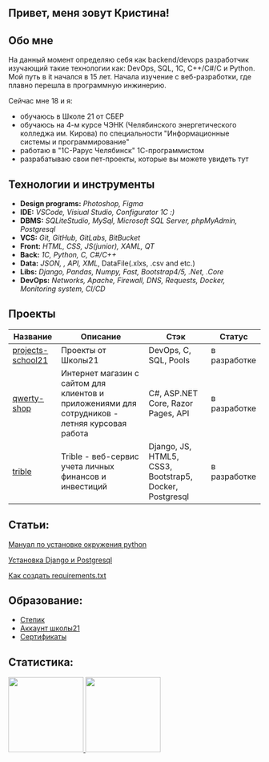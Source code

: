 ## Привет, меня зовут Кристина!

## Обо мне

На данный момент определяю себя как backend/devops разработчик изучающий такие технологии как: DevOps, SQL, 1С, C++/C#/C и Python. Мой путь в it начался в 15 лет. Начала изучение с веб-разработки, где плавно перешла в программную инжинерию.

Сейчас мне 18 и я:

- обучаюсь в Школе 21 от СБЕР
- обучаюсь на 4-м курсе ЧЭНК (Челябинского энергетического колледжа им. Кирова) по специальности "Информационные системы и программирование"
- работаю в "1С-Рарус Челябинск" 1С-программистом
- разрабатываю свои пет-проекты, которые вы можете увидеть тут

## Технологии и инструменты

* **Design programs:** *Photoshop, Figma*
* **IDE:** *VSCode, Visiual Studio, Configurator 1С :)*
* **DBMS:** *SQLiteStudio, MySql, Microsoft SQL Server, phpMyAdmin, Postgresql*
* **VCS:** *Git, GitHub, GitLabs, BitBucket*
* **Front:** *HTML, CSS, JS(junior), XAML, QT*
* **Back:** *1C, Python, C, C#/C++*
* **Data:** *JSON, , API, XML*, DataFile(.xlxs, .csv and etc.)
* **Libs:** *Django, Pandas, Numpy, Fast, Bootstrap4/5, .Net, .Core*
* **DevOps:** *Networks, Apache, Firewall, DNS, Requests, Docker, Monitoring system, CI/CD*

## Проекты

| Название                                                    | Описание                                            | Стэк                              | Статус          |
| ------------------------------------------------------- | ------------------------------------------------------- | ---------------------------------- | -------------- |
| [projects-school21](https://github.com/kuznetskriss/projects-school21)                                    | Проекты от Школы21 | DevOps, C, SQL, Pools                 | в разработке |
| [qwerty-shop](https://github.com/kuznetskriss/qwerty-shop) | Интернет магазин с сайтом для клиентов и приложениями для сотрудников - летняя курсовая работа | C#, ASP.NET Core, Razor Pages, API | в разработке |
| [trible](https://github.com/kuznetskriss/trible) | Trible - веб-сервис учета личных финансов и инвестиций | Django, JS, HTML5, CSS3, Bootstrap5, Docker, Postgresql | в разработке |

## Статьи:

[Мануал по установке окружения python](https://github.com/kuznetskriss/manuals/blob/main/linux/how-dowloads-python-venv.md)

[Установка Django и Postgresql](https://github.com/kuznetskriss/manuals/blob/main/linux/how-install-django-and-postgresql.md)

[Как создать requirements.txt](https://github.com/kuznetskriss/manuals/blob/main/python/how-using-requirements.md)

## Образование:

* [Степик](https://stepik.org/users/518716069)
* [Аккаунт школы21](https://edu.21-school.ru/profile/nyarlath@student.21-school.ru)
* [Сертификаты](certificates/certificates.md)

## Статистика:
<a href="https://github.com/anuraghazra/github-readme-stats">
  <img height=150 src="https://github-readme-stats.vercel.app/api?username=kuznetskriss&show_icons=true&theme=radical" />
</a>
<a href="https://github.com/anuraghazra/github-readme-stats">
  <img height=150 src="https://github-readme-stats.vercel.app/api/top-langs/?username=kuznetskriss&hide_progress=true&show_icons=true&theme=radical&size_weight=1" />
</a>
